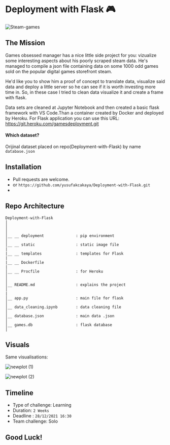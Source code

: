 # Deployment with Flask 🎮

![Steam-games](https://user-images.githubusercontent.com/46165841/147483259-88fd2430-1809-4fa3-a0d8-6d6a9d2531bd.jpeg)

## The Mission

Games obsessed manager has a nice little side project for you: vizualize some interesting aspects about his poorly scraped steam data. He's managed to compile a json file containing data on some 1000 odd games sold on the popular digital games storefront steam.

He'd like you to show him a proof of concept to translate data, visualize said data and deploy a little server so he can see if it is worth investing more time in.
So, in these case I tried to clean data visualize it and create a frame with flask.

Data sets are cleaned at Jupyter Notebook and then created a basic flask framework with VS Code.Than a container created by Docker and deployed by Heroku.
For Flask application you can use this URL: https://git.heroku.com/gamesdeployment.git


#### Which dataset?

Orijinal dataset placed on repo(Deployment-with-Flask) by name ``` database.json ``` 


## Installation

- Pull requests are welcome.
- or ```https://github.com/yusufakcakaya/Deployment-with-Flask.git```
- 

## Repo Architecture 

```
Deployment-with-Flask
│
│   
│  
│__ __ deployment              : pip environment
│
│__ __ static                  : static image file
|
|__ __ templates               : templates for Flask
|
|__ __ Dockerfile              
|
│__ __ Procfile                : for Heroku
│
│ 
│__ README.md                  : explains the project
│
|
│__ app.py                     : main file for flask
│  
│__ data_cleaning.ipynb        : data cleaning file
│
│__ database.json              : main data .json
│                
│__ games.db                   : flask database
│

```


## Visuals

Same visualisations:

![newplot (1)](https://user-images.githubusercontent.com/46165841/147486469-4b8ce8a4-6011-4598-a5be-d1e2aebbf1bf.png)

![newplot (2)](https://user-images.githubusercontent.com/46165841/147486500-7b51b3ac-bece-4df4-9168-94e00f277ca2.png)
## Timeline

- Type of challenge: Learning
- Duration: `2 Weeks`
- Deadline : `28/12/2021 16:30`
- Team challenge: Solo

## Good Luck!
